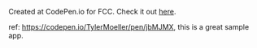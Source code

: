 Created at CodePen.io for FCC. Check it out  [here](https://codepen.io/xy7313/pen/BwXmKy).

ref: https://codepen.io/TylerMoeller/pen/jbMJMX, this is a great sample app.
 
